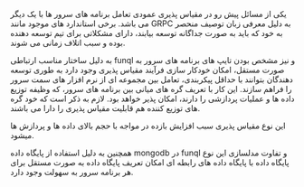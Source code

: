  
یکی از مسائل پیش رو در مقیاس پذیری عمودی تعامل برنامه های سرور ها با یک دیگر می
باشد. برخی استاندارد های موجود مانند GRPC به دلیل معرفی زبان توصیف منحصر به خود
که باید به صورت جداگانه توسعه بیابند، دارای مشکلاتی برای تیم توسعه دهنده بوده و
سبب اتلاف زمانی می شوند.

به دلیل ساختار مناسب ارتباطی funql و نیز مشخص بودن تایپ های برنامه های سرور به
صورت مستقل، امکان خودکار سازی فرآیند مقیاس پذیری وجود دارد به طوری توسعه دهندگان
بتوانند با حداقل پیکربندی، تعامل بین مجموعه ای از نرم افزار های سمت سرور را
فراهم سازند. این کار با تعریف گره های میانی بین برنامه های سرور، که وظیفه توزیع
داده ها و عملیات پردازشی را دارند، امکان پذیر خواهد بود. لازم به ذکر است که خود
گره های توزیع کننده هم قابلیت مقیاس پذیری را دارا می باشند.

این نوع مقیاس پذیری سبب افزایش بازده در مواجه با حجم بالای داده ها و پردازش ها
میشود.

همچنین به دلیل استفاده از پایگاه داده mongodb در funql و تفاوت مدلسازی این نوع
پایگاه داده با پایگاه داده های رابطه ای امکان تعریف پایگاه داده به صورت مستقل
برای هر برنامه سرور به سهولت وجود دارد.

